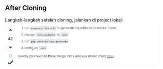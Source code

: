 ## After Cloning

Langkah-langkah setelah cloning, jalankan di project lokal:
![Tutorial](Tutorial-Clone.jpeg)

